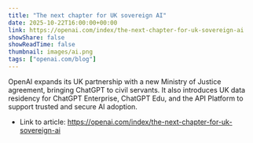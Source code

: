 ```yaml
---
title: "The next chapter for UK sovereign AI"
date: 2025-10-22T16:00:00+00:00
link: https://openai.com/index/the-next-chapter-for-uk-sovereign-ai
showShare: false
showReadTime: false
thumbnail: images/ai.png
tags: ["openai.com/blog"]
---
```

OpenAI expands its UK partnership with a new Ministry of Justice agreement, bringing ChatGPT to civil servants. It also introduces UK data residency for ChatGPT Enterprise, ChatGPT Edu, and the API Platform to support trusted and secure AI adoption.

- Link to article: https://openai.com/index/the-next-chapter-for-uk-sovereign-ai